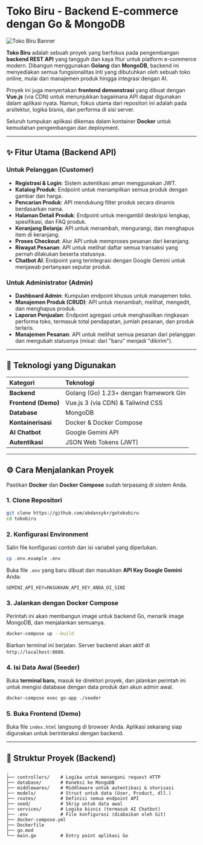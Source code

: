 # Toko Biru - Backend E-commerce dengan Go & MongoDB

![Toko Biru Banner](https://placehold.co/1200x630/3B82F6/FFFFFF?text=Toko+Biru+Backend&font=inter)

**Toko Biru** adalah sebuah proyek yang berfokus pada pengembangan **backend REST API** yang tangguh dan kaya fitur untuk platform e-commerce modern. Dibangun menggunakan **Golang** dan **MongoDB**, backend ini menyediakan semua fungsionalitas inti yang dibutuhkan oleh sebuah toko online, mulai dari manajemen produk hingga integrasi dengan AI.

Proyek ini juga menyertakan **frontend demonstrasi** yang dibuat dengan **Vue.js** (via CDN) untuk menunjukkan bagaimana API dapat digunakan dalam aplikasi nyata. Namun, fokus utama dari repositori ini adalah pada arsitektur, logika bisnis, dan performa di sisi server.

Seluruh tumpukan aplikasi dikemas dalam kontainer **Docker** untuk kemudahan pengembangan dan deployment.

---

## ✨ Fitur Utama (Backend API)

### Untuk Pelanggan (Customer)
- **Registrasi & Login**: Sistem autentikasi aman menggunakan JWT.
- **Katalog Produk**: Endpoint untuk menampilkan semua produk dengan gambar dan harga.
- **Pencarian Produk**: API mendukung filter produk secara dinamis berdasarkan nama.
- **Halaman Detail Produk**: Endpoint untuk mengambil deskripsi lengkap, spesifikasi, dan FAQ produk.
- **Keranjang Belanja**: API untuk menambah, mengurangi, dan menghapus item di keranjang.
- **Proses Checkout**: Alur API untuk memproses pesanan dari keranjang.
- **Riwayat Pesanan**: API untuk melihat daftar semua transaksi yang pernah dilakukan beserta statusnya.
- **Chatbot AI**: Endpoint yang terintegrasi dengan Google Gemini untuk menjawab pertanyaan seputar produk.

### Untuk Administrator (Admin)
- **Dashboard Admin**: Kumpulan endpoint khusus untuk manajemen toko.
- **Manajemen Produk (CRUD)**: API untuk menambah, melihat, mengedit, dan menghapus produk.
- **Laporan Penjualan**: Endpoint agregasi untuk menghasilkan ringkasan performa toko, termasuk total pendapatan, jumlah pesanan, dan produk terlaris.
- **Manajemen Pesanan**: API untuk melihat semua pesanan dari pelanggan dan mengubah statusnya (misal: dari "baru" menjadi "dikirim").

---

## 🚀 Teknologi yang Digunakan

| Kategori | Teknologi |
| :--- | :--- |
| **Backend** | Golang (Go) 1.23+ dengan framework Gin |
| **Frontend (Demo)** | Vue.js 3 (via CDN) & Tailwind CSS |
| **Database** | MongoDB |
| **Kontainerisasi** | Docker & Docker Compose |
| **AI Chatbot** | Google Gemini API |
| **Autentikasi** | JSON Web Tokens (JWT) |

---

## ⚙️ Cara Menjalankan Proyek

Pastikan **Docker** dan **Docker Compose** sudah terpasang di sistem Anda.

### 1. Clone Repositori
```bash
git clone https://github.com/abdansykr/gotokobiru
cd tokobiru
```

### 2. Konfigurasi Environment
Salin file konfigurasi contoh dan isi variabel yang diperlukan.
```bash
cp .env.example .env
```
Buka file `.env` yang baru dibuat dan masukkan **API Key Google Gemini** Anda:
```
GEMINI_API_KEY=MASUKKAN_API_KEY_ANDA_DI_SINI
```

### 3. Jalankan dengan Docker Compose
Perintah ini akan membangun image untuk backend Go, menarik image MongoDB, dan menjalankan semuanya.
```bash
docker-compose up --build
```
Biarkan terminal ini berjalan. Server backend akan aktif di `http://localhost:8080`.

### 4. Isi Data Awal (Seeder)
Buka **terminal baru**, masuk ke direktori proyek, dan jalankan perintah ini untuk mengisi database dengan data produk dan akun admin awal.
```bash
docker-compose exec go-app ./seeder
```

### 5. Buka Frontend (Demo)
Buka file `index.html` langsung di browser Anda. Aplikasi sekarang siap digunakan untuk berinteraksi dengan backend.

---

## 📂 Struktur Proyek (Backend)

```
.
├── controllers/    # Logika untuk menangani request HTTP
├── database/       # Koneksi ke MongoDB
├── middlewares/    # Middleware untuk autentikasi & otorisasi
├── models/         # Struct untuk data (User, Product, dll.)
├── routes/         # Definisi semua endpoint API
├── seed/           # Skrip untuk data awal
├── services/       # Logika bisnis (termasuk AI Chatbot)
├── .env            # File konfigurasi (diabaikan oleh Git)
├── docker-compose.yml
├── Dockerfile
├── go.mod
└── main.go         # Entry point aplikasi Go
